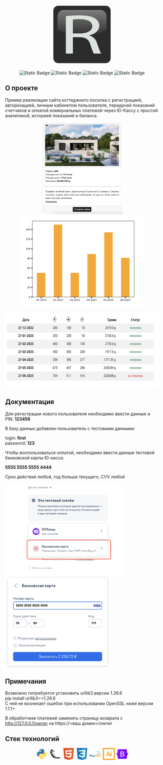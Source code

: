 <p align="center">
    <img src="https://github.com/alaltitov/docs_riviera/blob/5148ea802210fc023b495d6f29133697042dff7d/Logo.svg" width="200">
</p>

<p align="center">
    <a href="https://www.alaltitov.ru/"></a>
</p>

<p align="center">
    <img alt="Static Badge" src="https://img.shields.io/badge/made%20by-alaltitov-blue">
    <img alt="Static Badge" src="https://img.shields.io/badge/version-v1.0%20Alpha-green">
    <img alt="Static Badge" src="https://img.shields.io/badge/python-v3.9.0-yellow">
    <img alt="Static Badge" src="https://img.shields.io/badge/license-MIT-orange">
</p>

## О проекте

Пример реализации сайта коттеджного поселка с регистрацией, авторизацией, личным кабинетом пользователя, передачей 
показаний счетчиков и оплатой коммунальных платежей через Ю-Кассу с простой аналитикой, историей показаний и баланса.<br>

<p align="center">
  <img src="https://github.com/alaltitov/docs_riviera/blob/5148ea802210fc023b495d6f29133697042dff7d/card.png" height="300">
  <img src="https://github.com/alaltitov/docs_riviera/blob/5148ea802210fc023b495d6f29133697042dff7d/chart.png" height="300">
</p>
<p align="center">
  <img src="https://github.com/alaltitov/docs_riviera/blob/5148ea802210fc023b495d6f29133697042dff7d/utility_history.png" height="250">
</p>

## Документация

Для регистрации нового пользователя необходимо ввести данные и PIN: **123456**<br>

В базу данных добавлен пользователь с тестовыми данными:<br>

login: **first**<br>
password: **123**<br>

Чтобы воспользоваться оплатой, необходимо ввести данные тестовой
банковской карты Ю-касса:<br>

**5555 5555 5555 4444**<br>

Срок действия любой, год больше текущего, CVV любой<br>

<div>
  <img src="https://github.com/alaltitov/docs_riviera/blob/5148ea802210fc023b495d6f29133697042dff7d/pay4.png" height="300">
  <img src="https://github.com/alaltitov/docs_riviera/blob/5148ea802210fc023b495d6f29133697042dff7d/pay5.png" height="300">
</div>

## Примечания

Возможно потребуется установить urllib3 версии 1.26.6<br>
pip install urllib3==1.26.6<br>
С ней не возникает ошибок при использовании OpenSSL ниже версии 1.1.1+.<br>

В обработчике платежей заменить страницу возврата с http://127.0.0.1/owner на https://<ваш домен>/owner

## Стек технологий
<p align="center">
    <img src="https://github.com/devicons/devicon/blob/1119b9f84c0290e0f0b38982099a2bd027a48bf1/icons/python/python-original.svg" width="40">
    <img src="https://github.com/devicons/devicon/blob/1119b9f84c0290e0f0b38982099a2bd027a48bf1/icons/flask/flask-original.svg" width="40">
    <img src="https://github.com/devicons/devicon/blob/1119b9f84c0290e0f0b38982099a2bd027a48bf1/icons/html5/html5-original.svg" width="40">
    <img src="https://github.com/devicons/devicon/blob/1119b9f84c0290e0f0b38982099a2bd027a48bf1/icons/css3/css3-original.svg" width="40">
    <img src="https://github.com/devicons/devicon/blob/1119b9f84c0290e0f0b38982099a2bd027a48bf1/icons/mysql/mysql-original-wordmark.svg" width="40">
    <img src="https://github.com/devicons/devicon/blob/1119b9f84c0290e0f0b38982099a2bd027a48bf1/icons/illustrator/illustrator-line.svg" width="40">
    <img src="https://github.com/devicons/devicon/blob/1119b9f84c0290e0f0b38982099a2bd027a48bf1/icons/bootstrap/bootstrap-original.svg" width="40">
</p>
